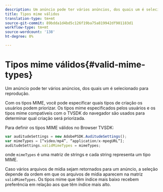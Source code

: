 ```yaml
---
description: Um anúncio pode ter vários anúncios, dos quais um é selecionado para reprodução.
title: Tipos mime válidos
translation-type: tm+mt
source-git-commit: 89bdda1d4bd5c126f19ba75a819942df901183d1
workflow-type: tm+mt
source-wordcount: '138'
ht-degree: 0%

---
```



# Tipos mime válidos{#valid-mime-types}

Um anúncio pode ter vários anúncios, dos quais um é selecionado para reprodução.

Com os tipos MIME, você pode especificar quais tipos de criação os usuários podem priorizar. Os tipos mime especificados pelos usuários e os tipos mime compatíveis com o TVSDK do navegador são usados para determinar qual criação será priorizada.

Para definir os tipos MIME válidos no Browser TVSDK:

```js
var auditudeSettings = new AdobePSDK.AuditudeSettings(); 
var mimeTypes = [“video/mp4”, “application/x-mpegURL”]; 
auditudeSettings.validMimeTypes = mimeTypes; 
```

onde `mimeTypes` é uma matriz de strings e cada string representa um tipo MIME.

Caso vários arquivos de mídia sejam retornados para um anúncio, a seleção depende da ordem em que os arquivos de mídia aparecem na matriz `validMimeTypes`. Os tipos mime que têm índice mais baixo recebem preferência em relação aos que têm índice mais alto.
